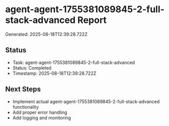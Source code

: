 # agent-agent-1755381089845-2-full-stack-advanced Report

Generated: 2025-08-18T12:39:28.722Z

## Status
- Task: agent-agent-1755381089845-2-full-stack-advanced
- Status: Completed
- Timestamp: 2025-08-18T12:39:28.722Z

## Next Steps
- Implement actual agent-agent-1755381089845-2-full-stack-advanced functionality
- Add proper error handling
- Add logging and monitoring
